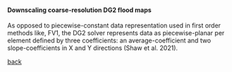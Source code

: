 #### Downscaling coarse-resolution DG2 flood maps

As opposed to piecewise-constant data representation used in first order methods like, FV1, the DG2 solver represents data as piecewise-planar per element defined by three coefficients: an average-coefficient and two slope-coefficients in X and Y directions (Shaw et al. 2021). 

[back](/Desmond_Eden2015.md)
